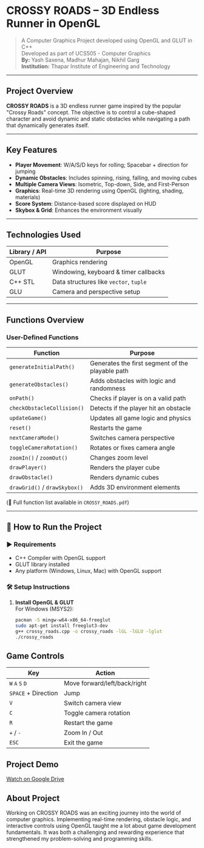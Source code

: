 #  CROSSY ROADS – 3D Endless Runner in OpenGL

> A Computer Graphics Project developed using OpenGL and GLUT in C++  
> Developed as part of UCS505 - Computer Graphics  
> **By:** Yash Saxena, Madhur Mahajan, Nikhil Garg  
> **Institution:** Thapar Institute of Engineering and Technology

---

##  Project Overview

**CROSSY ROADS** is a 3D endless runner game inspired by the popular "Crossy Roads" concept. The objective is to control a cube-shaped character and avoid dynamic and static obstacles while navigating a path that dynamically generates itself.

---

##  Key Features

- **Player Movement**: W/A/S/D keys for rolling; Spacebar + direction for jumping
- **Dynamic Obstacles**: Includes spinning, rising, falling, and moving cubes
- **Multiple Camera Views**: Isometric, Top-down, Side, and First-Person
- **Graphics**: Real-time 3D rendering using OpenGL (lighting, shading, materials)
- **Score System**: Distance-based score displayed on HUD
- **Skybox & Grid**: Enhances the environment visually

---

##  Technologies Used

| Library / API  | Purpose                                  |
|----------------|------------------------------------------|
| OpenGL         | Graphics rendering                       |
| GLUT           | Windowing, keyboard & timer callbacks    |
| C++ STL        | Data structures like `vector`, `tuple`   |
| GLU            | Camera and perspective setup             |

---

##  Functions Overview

###  User-Defined Functions
| Function               | Purpose                                                                 |
|------------------------|-------------------------------------------------------------------------|
| `generateInitialPath()`| Generates the first segment of the playable path                        |
| `generateObstacles()`  | Adds obstacles with logic and randomness                                |
| `onPath()`             | Checks if player is on a valid path                                     |
| `checkObstacleCollision()` | Detects if the player hit an obstacle                           |
| `updateGame()`         | Updates all game logic and physics                                      |
| `reset()`              | Restarts the game                                                       |
| `nextCameraMode()`     | Switches camera perspective                                             |
| `toggleCameraRotation()` | Rotates or fixes camera angle                                        |
| `zoomIn()` / `zoomOut()` | Changes zoom level                                                  |
| `drawPlayer()`         | Renders the player cube                                                 |
| `drawObstacle()`       | Renders dynamic cubes                                                   |
| `drawGrid()` / `drawSkybox()` | Adds 3D environment elements                                |

(📜 Full function list available in `CROSSY_ROADS.pdf`)

---

## 🚀 How to Run the Project

### ▶️ Requirements
- C++ Compiler with OpenGL support
- GLUT library installed
- Any platform (Windows, Linux, Mac) with OpenGL support

### 🛠️ Setup Instructions
1. **Install OpenGL & GLUT**  
   For Windows (MSYS2):  
   ```bash
   pacman -S mingw-w64-x86_64-freeglut
   sudo apt-get install freeglut3-dev
   g++ crossy_roads.cpp -o crossy_roads -lGL -lGLU -lglut
   ./crossy_roads


## Game Controls

| Key                 | Action                       |
| ------------------- | ---------------------------- |
| `W` `A` `S` `D`     | Move forward/left/back/right |
| `SPACE` + Direction | Jump                         |
| `V`                 | Switch camera view           |
| `C`                 | Toggle camera rotation       |
| `R`                 | Restart the game             |
| `+` / `-`           | Zoom In / Out                |
| `ESC`               | Exit the game                |


## Project Demo
  
[Watch on Google Drive](https://drive.google.com/file/d/1BHdA7T0pVtAHyb2KQvywSPu425qSZ89k/view?usp=sharing)


## About Project 
Working on CROSSY ROADS was an exciting journey into the world of computer graphics. Implementing real-time rendering, obstacle logic, and interactive controls using OpenGL taught me a lot about game development fundamentals. It was both a challenging and rewarding experience that strengthened my problem-solving and programming skills.


